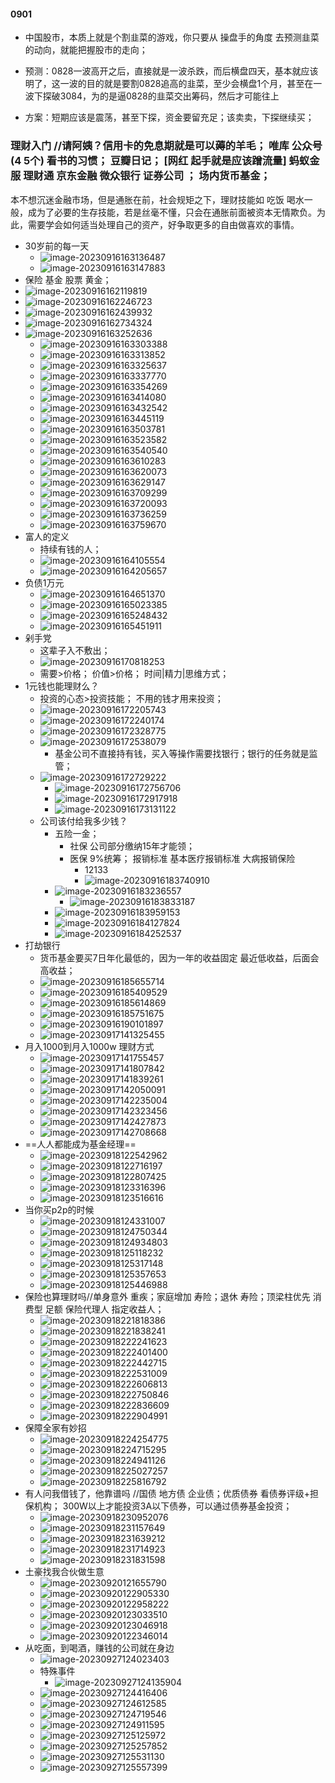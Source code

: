 #### 0901

- 中国股市，本质上就是个割韭菜的游戏，你只要从 操盘手的角度  去预测韭菜的动向，就能把握股市的走向；
- 预测：0828一波高开之后，直接就是一波杀跌，而后横盘四天，基本就应该明了，这一波的目的就是要割0828追高的韭菜，至少会横盘1个月，甚至在一波下探破3084，为的是逼0828的韭菜交出筹码，然后才可能往上

- 方案：短期应该是震荡，甚至下探，资金要留充足；该卖卖，下探继续买；



### 理财入门 //请阿姨？信用卡的免息期就是可以薅的羊毛；  唯库 公众号(4 5个) 看书的习惯；  豆瓣日记；  [网红 起手就是应该蹭流量]  蚂蚁金服 理财通 京东金融  微众银行  证券公司 ； 场内货币基金；

本不想沉迷金融市场，但是通胀在前，社会规矩之下，理财技能如 吃饭 喝水一般，成为了必要的生存技能，若是丝毫不懂，只会在通胀前面被资本无情欺负。为此，需要学会如何适当处理自己的资产，好争取更多的自由做喜欢的事情。

- 30岁前的每一天 
  - ![image-20230916163136487](股-photos/image-20230916163136487.png)
  - ![image-20230916163147883](股-photos/image-20230916163147883.png)
- 保险 基金 股票  黄金；
- ![image-20230916162119819](股-photos/image-20230916162119819.png)
- ![image-20230916162246723](股-photos/image-20230916162246723.png)
- ![image-20230916162439932](股-photos/image-20230916162439932.png)
- ![image-20230916162734324](股-photos/image-20230916162734324.png)
- ![image-20230916163252636](股-photos/image-20230916163252636.png)
  - ![image-20230916163303388](股-photos/image-20230916163303388.png)
  - ![image-20230916163313852](股-photos/image-20230916163313852.png)
  - ![image-20230916163325637](股-photos/image-20230916163325637.png)
  - ![image-20230916163337770](股-photos/image-20230916163337770.png)
  - ![image-20230916163354269](股-photos/image-20230916163354269.png)
  - ![image-20230916163414080](股-photos/image-20230916163414080.png)
  - ![image-20230916163432542](股-photos/image-20230916163432542.png)
  - ![image-20230916163445119](股-photos/image-20230916163445119.png)
  - ![image-20230916163503781](股-photos/image-20230916163503781.png)
  - ![image-20230916163523582](股-photos/image-20230916163523582.png)
  - ![image-20230916163540540](股-photos/image-20230916163540540.png)
  - ![image-20230916163610283](股-photos/image-20230916163610283.png)
  - ![image-20230916163620073](股-photos/image-20230916163620073.png)
  - ![image-20230916163629147](股-photos/image-20230916163629147.png)
  - ![image-20230916163709299](股-photos/image-20230916163709299.png)
  - ![image-20230916163720093](股-photos/image-20230916163720093.png)
  - ![image-20230916163736259](股-photos/image-20230916163736259.png)
  - ![image-20230916163759670](股-photos/image-20230916163759670.png)
- 富人的定义
  - 持续有钱的人；
  - ![image-20230916164105554](股-photos/image-20230916164105554.png)
  - ![image-20230916164205657](股-photos/image-20230916164205657.png)
- 负债1万元
  - ![image-20230916164651370](股-photos/image-20230916164651370.png)
  - ![image-20230916165023385](股-photos/image-20230916165023385.png)
  - ![image-20230916165248432](股-photos/image-20230916165248432.png)
  - ![image-20230916165451911](股-photos/image-20230916165451911.png)
- 剁手党
  - 这辈子入不敷出；
  - ![image-20230916170818253](股-photos/image-20230916170818253.png)
  - 需要>价格；  价值>价格；  时间|精力|思维方式；
- 1元钱也能理财么？
  - 投资的心态>投资技能； 不用的钱才用来投资；
  - ![image-20230916172205743](股-photos/image-20230916172205743.png)
  - ![image-20230916172240174](股-photos/image-20230916172240174.png)
  - ![image-20230916172328775](股-photos/image-20230916172328775.png)
  - ![image-20230916172538079](股-photos/image-20230916172538079.png)
    - 基金公司不直接持有钱，买入等操作需要找银行；银行的任务就是监管；
  - ![image-20230916172729222](股-photos/image-20230916172729222.png)
    - ![image-20230916172756706](股-photos/image-20230916172756706.png)
    - ![image-20230916172917918](股-photos/image-20230916172917918.png)
    - ![image-20230916173131122](股-photos/image-20230916173131122.png)
  - 公司该付给我多少钱？
    - 五险一金；
      - 社保  公司部分缴纳15年才能领；
      - 医保  9%统筹；  报销标准    基本医疗报销标准    大病报销保险
        - 12133
        - ![image-20230916183740910](股-photos/image-20230916183740910.png)
    - ![image-20230916183236557](股-photos/image-20230916183236557.png)
      - ![image-20230916183833187](股-photos/image-20230916183833187.png)
    - ![image-20230916183959153](股-photos/image-20230916183959153.png)
    - ![image-20230916184127824](股-photos/image-20230916184127824.png)
    - ![image-20230916184252537](股-photos/image-20230916184252537.png)
- 打劫银行
  - 货币基金要买7日年化最低的，因为一年的收益固定 最近低收益，后面会高收益；
  - ![image-20230916185655714](股-photos/image-20230916185655714.png)
  - ![image-20230916185409529](股-photos/image-20230916185409529.png)
  - ![image-20230916185614869](股-photos/image-20230916185614869.png)
  - ![image-20230916185751675](股-photos/image-20230916185751675.png)
  - ![image-20230916190101897](股-photos/image-20230916190101897.png)
  - ![image-20230917141325455](股-photos/image-20230917141325455.png)
- 月入1000到月入1000w 理财方式
  - ![image-20230917141755457](股-photos/image-20230917141755457.png)
  - ![image-20230917141807842](股-photos/image-20230917141807842.png)
  - ![image-20230917141839261](股-photos/image-20230917141839261.png)
  - ![image-20230917142050091](股-photos/image-20230917142050091.png)
  - ![image-20230917142235004](股-photos/image-20230917142235004.png)
  - ![image-20230917142323456](股-photos/image-20230917142323456.png)
  - ![image-20230917142427873](股-photos/image-20230917142427873.png)
  - ![image-20230917142708668](股-photos/image-20230917142708668.png)
- ==人人都能成为基金经理==
  - ![image-20230918122542962](股-photos/image-20230918122542962.png)
  - ![image-20230918122716197](股-photos/image-20230918122716197.png)
  - ![image-20230918122807425](股-photos/image-20230918122807425.png)
  - ![image-20230918123316396](股-photos/image-20230918123316396.png)
  - ![image-20230918123516616](股-photos/image-20230918123516616.png)
- 当你买p2p的时候
  - ![image-20230918124331007](股-photos/image-20230918124331007.png)
  - ![image-20230918124750344](股-photos/image-20230918124750344.png)
  - ![image-20230918124934803](股-photos/image-20230918124934803.png)
  - ![image-20230918125118232](股-photos/image-20230918125118232.png)
  - ![image-20230918125317148](股-photos/image-20230918125317148.png)
  - ![image-20230918125357653](股-photos/image-20230918125357653.png)
  - ![image-20230918125446988](股-photos/image-20230918125446988.png)
- 保险也算理财吗//单身意外   重疾；家庭增加   寿险；退休  寿险；顶梁柱优先 消费型  足额 保险代理人  指定收益人；
  - ![image-20230918221818386](股-photos/image-20230918221818386.png)
  - ![image-20230918221838241](股-photos/image-20230918221838241.png)
  - ![image-20230918222241623](股-photos/image-20230918222241623.png)
  - ![image-20230918222401400](股-photos/image-20230918222401400.png)
  - ![image-20230918222442715](股-photos/image-20230918222442715.png)
  - ![image-20230918222531009](股-photos/image-20230918222531009.png)
  - ![image-20230918222606813](股-photos/image-20230918222606813.png)
  - ![image-20230918222750846](股-photos/image-20230918222750846.png)
  - ![image-20230918222836609](股-photos/image-20230918222836609.png)
  - ![image-20230918222904991](股-photos/image-20230918222904991.png)
- 保障全家有妙招 
  - ![image-20230918224254775](股-photos/image-20230918224254775.png)
  - ![image-20230918224715295](股-photos/image-20230918224715295.png)
  - ![image-20230918224941126](股-photos/image-20230918224941126.png)
  - ![image-20230918225027257](股-photos/image-20230918225027257.png)
  - ![image-20230918225816792](股-photos/image-20230918225816792.png)
- 有人问我借钱了，他靠谱吗 //国债 地方债  企业债；优质债券 看债券评级+担保机构； 300W以上才能投资3A以下债券，可以通过债券基金投资；
  - ![image-20230918230952076](股-photos/image-20230918230952076.png)
  - ![image-20230918231157649](股-photos/image-20230918231157649.png)
  - ![image-20230918231639212](股-photos/image-20230918231639212.png)
  - ![image-20230918231714923](股-photos/image-20230918231714923.png)
  - ![image-20230918231831598](股-photos/image-20230918231831598.png)
- 土豪找我合伙做生意
  - ![image-20230920121655790](股-photos/image-20230920121655790.png)
  - ![image-20230920122905330](股-photos/image-20230920122905330.png)
  - ![image-20230920122958222](股-photos/image-20230920122958222.png)
  - ![image-20230920123033510](股-photos/image-20230920123033510.png)
  - ![image-20230920123046918](股-photos/image-20230920123046918.png)
  - ![image-20230920122346014](股-photos/image-20230920122346014.png)
- 从吃面，到喝酒，赚钱的公司就在身边
  - ![image-20230927124023403](股-photos/image-20230927124023403.png)
  - 特殊事件
    - ![image-20230927124135904](股-photos/image-20230927124135904.png)
  - ![image-20230927124416406](股-photos/image-20230927124416406.png)
  - ![image-20230927124612585](股-photos/image-20230927124612585.png)
  - ![image-20230927124719546](股-photos/image-20230927124719546.png)
  - ![image-20230927124911595](股-photos/image-20230927124911595.png)
  - ![image-20230927125125972](股-photos/image-20230927125125972.png)
  - ![image-20230927125257852](股-photos/image-20230927125257852.png)
  - ![image-20230927125531130](股-photos/image-20230927125531130.png)
  - ![image-20230927125557399](股-photos/image-20230927125557399.png)